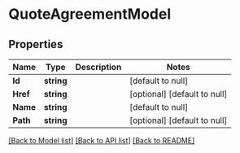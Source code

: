 # QuoteAgreementModel

## Properties
Name | Type | Description | Notes
------------ | ------------- | ------------- | -------------
**Id** | **string** |  | [default to null]
**Href** | **string** |  | [optional] [default to null]
**Name** | **string** |  | [default to null]
**Path** | **string** |  | [optional] [default to null]

[[Back to Model list]](../README.md#documentation-for-models) [[Back to API list]](../README.md#documentation-for-api-endpoints) [[Back to README]](../README.md)

